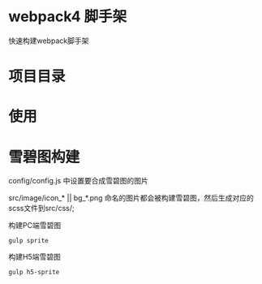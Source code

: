 # webpack4 脚手架

快速构建webpack脚手架

# 项目目录



# 使用

# 雪碧图构建

config/config.js 中设置要合成雪碧图的图片

src/image/icon_* || bg_*.png 命名的图片都会被构建雪碧图，然后生成对应的scss文件到src/css/; 

构建PC端雪碧图
```
gulp sprite 
```

构建H5端雪碧图
```
gulp h5-sprite
```


